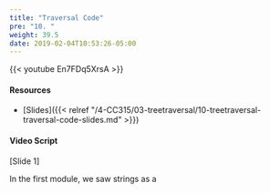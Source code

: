 ```yaml
---
title: "Traversal Code"
pre: "10. "
weight: 39.5
date: 2019-02-04T10:53:26-05:00
---
```


{{< youtube En7FDq5XrsA >}}

#### Resources
* [Slides]({{< relref "/4-CC315/03-treetraversal/10-treetraversal-traversal-code-slides.md" >}})

#### Video Script

[Slide 1]

In the first module, we saw strings as a 
